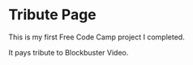 # Tribute Page

This is my first Free Code Camp project I completed.

It pays tribute to Blockbuster Video.
